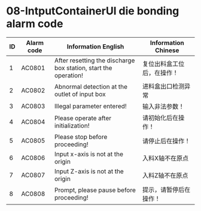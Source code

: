 # 08-IntputContainerUl die bonding alarm code

| ID   | Alarm code | Information  English                                         | Information  Chinese       |
| ---- | ---------- | ------------------------------------------------------------ | -------------------------- |
| 1    | AC0801     | After resetting the discharge box station, start the operation! | 复位出料盒工位后，在操作！ |
| 2    | AC0802     | Abnormal detection at the outlet of input box                | 进料盒出口检测异常         |
| 3    | AC0803     | Illegal parameter entered!                                   | 输入非法参数！             |
| 4    | AC0804     | Please operate after initialization!                         | 请初始化后在操作！         |
| 5    | AC0805     | Please stop before proceeding!                               | 请停止后在操作！           |
| 6    | AC0806     | Input x-axis is not at the origin                            | 入料X轴不在原点            |
| 7    | AC0807     | Input Z-axis is not at the origin                            | 入料Z轴不在原点            |
| 8    | AC0808     | Prompt, please pause before proceeding!                      | 提示，请暂停后在操作！     |